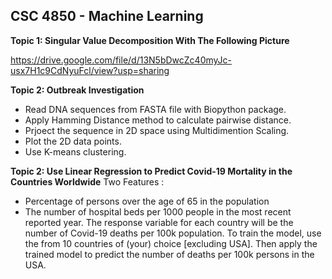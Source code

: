 ## **CSC 4850 - Machine Learning** 
**Topic 1: Singular Value Decomposition With The Following Picture**

https://drive.google.com/file/d/13N5bDwcZc40myJc-usx7H1c9CdNyuFcl/view?usp=sharing

**Topic 2: Outbreak Investigation**

+ Read DNA sequences from FASTA file with Biopython package. 
+ Apply Hamming Distance method to calculate pairwise distance.
+ Prjoect the sequence in 2D space using Multidimention Scaling.
+ Plot the 2D data points.
+ Use K-means clustering.  

**Topic 2: Use Linear Regression to Predict Covid-19 Mortality in the Countries Worldwide**
  Two Features :
  + Percentage of persons over the age of 65 in the population
  + The number of hospital beds per 1000 people in the most recent reported year.
The response variable for each country will be the number of Covid-19 deaths per 100k population. To train the model, use the from 10 countries
of (your) choice [excluding USA]. Then apply the trained model to predict the number of deaths per 100k persons in the USA.

